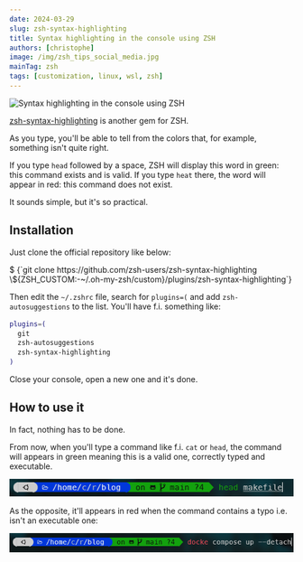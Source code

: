 ```yaml
---
date: 2024-03-29
slug: zsh-syntax-highlighting
title: Syntax highlighting in the console using ZSH
authors: [christophe]
image: /img/zsh_tips_social_media.jpg
mainTag: zsh
tags: [customization, linux, wsl, zsh]
---
```

![Syntax highlighting in the console using ZSH](/img/zsh_tips_banner.jpg)

[zsh-syntax-highlighting](https://github.com/zsh-users/zsh-syntax-highlighting/) is another gem for ZSH.

As you type, you'll be able to tell from the colors that, for example, something isn't quite right.

If you type `head` followed by a space, ZSH will display this word in green: this command exists and is valid.  If you type `heat` there, the word will appear in red: this command does not exist.

It sounds simple, but it's so practical.

<!-- truncate -->

## Installation

Just clone the official repository like below:

<Terminal>
$ {`git clone https://github.com/zsh-users/zsh-syntax-highlighting \${ZSH_CUSTOM:-~/.oh-my-zsh/custom}/plugins/zsh-syntax-highlighting`}
</Terminal>

Then edit the `~/.zshrc` file, search for `plugins=(` and add `zsh-autosuggestions` to the list. You'll have f.i. something like:

<Snippet filename="~/.zshrc">

```bash
plugins=(
  git
  zsh-autosuggestions
  zsh-syntax-highlighting
)
```

</Snippet>

Close your console, open a new one and it's done.

## How to use it

In fact, nothing has to be done.

From now, when you'll type a command like f.i. `cat` or `head`, the command will appears in green meaning this is a valid one, correctly typed and executable.

![Highlight in green](./images/head.png)

As the opposite, it'll appears in red when the command contains a typo i.e. isn't an executable one:

![Highlight in red](./images/docker_dompose.png)
